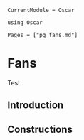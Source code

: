 ```@meta
CurrentModule = Oscar
```

```@setup oscar
using Oscar
```

```@contents
Pages = ["pg_fans.md"]
```

# Fans

Test

## Introduction

## Constructions
